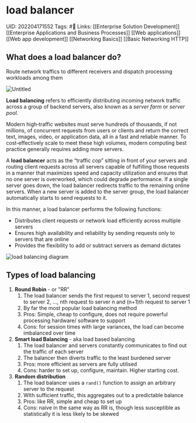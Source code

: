 # load balancer
UID: 202204171552
Tags: #🌱 
Links: [[Enterprise Solution Development]] [[Enterprise Applications and Business Processes]] [[Web applications]] [[Web app development]] [[Networking Basics]] [[Basic Networking HTTP]]

## What does a load balancer do?
Route network traffics to different receivers and dispatch processing workloads among them

![Untitled](Enterprise%209b3bb/Untitled%2017.png)

**Load balancing** refers to efficiently distributing incoming network traffic across a group of backend servers, also known as a _server farm_ or _server pool_.

Modern high‑traffic websites must serve hundreds of thousands, if not millions, of concurrent requests from users or clients and return the correct text, images, video, or application data, all in a fast and reliable manner. To cost‑effectively scale to meet these high volumes, modern computing best practice generally requires adding more servers.

A **load balancer** acts as the “traffic cop” sitting in front of your servers and routing client requests across all servers capable of fulfilling those requests in a manner that maximizes speed and capacity utilization and ensures that no one server is overworked, which could degrade performance. If a single server goes down, the load balancer redirects traffic to the remaining online servers. When a new server is added to the server group, the load balancer automatically starts to send requests to it.

In this manner, a load balancer performs the following functions:

-   Distributes client requests or network load efficiently across multiple servers
-   Ensures high availability and reliability by sending requests only to servers that are online
-   Provides the flexibility to add or subtract servers as demand dictates

![load balancing diagram](https://www.nginx.com/wp-content/uploads/2014/07/what-is-load-balancing-diagram-NGINX-1024x518.png)

## Types of load balancing
1. **Round Robin** - or "RR"
	1. The load balancer sends the first request to server 1, second request to server 2, ..., nth request to server n and (n+1)th request to server 1
	2. By far the most popular load balancing method
	3. Pros: Simple, cheap to configure, does not require powerful processing hardware/ software to support
	4. Cons: for session times with large variances, the load can become imbalanced over time
2. **Smart load Balancing** - aka load based balancing
	1. The load balancer and servers constantly communicates to find out the traffic of each server
	2. The balancer then diverts traffic to the least burdened server
	3. Pros: more efficient as servers are fully utilised
	4. Cons: harder to set up, configure, maintain. Higher starting cost.
3. **Random distribution**
	1. The load balancer uses a ```rand()``` function to assign an arbitrary server to the request
	2. WIth sufficient traffic, this aggregates out to a predictable balance
	3. Pros: like RR, simple and cheap to set up
	4. Cons: naive in the same way as RR is, though less susceptible as statistically it is less likely to be skewed
```